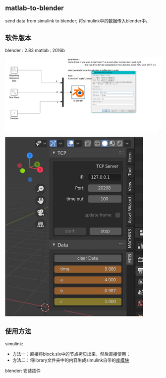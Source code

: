 ## matlab-to-blender
send data from simulink to blender;
将simulink中的数据传入blender中。
## 软件版本
blender : 2.83
matlab  : 2016b

![matlab](picture/block.png)

![blender](picture/blender.png)


## 使用方法

simulink:
* 方法一：直接将block.slx中的节点拷贝出来，然后直接使用；
* 方法二：将library文件夹中的内容生成simulink自带的[库模块](https://zhidao.baidu.com/question/1445761744982783980.html)

blender:
安装插件
